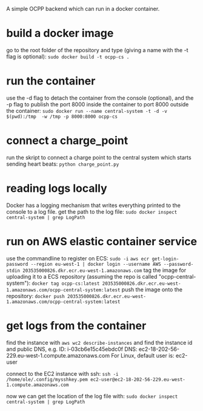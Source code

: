 A simple OCPP backend which can run in a docker container.

# build a docker image
go to the root folder of the repository and type (giving a name with the -t flag is optional):
`sudo docker build -t ocpp-cs .`

# run the container
use the -d flag to detach the container from the console (optional), and the -p flag to publish the port 8000 inside 
the container to port 8000 outside the container:
`sudo docker run --name central-system -t -d -v $(pwd):/tmp  -w /tmp -p 8000:8000 ocpp-cs`

# connect a charge_point
run the skript to connect a charge point to the central system which starts sending heart beats:
`python charge_point.py`

# reading logs locally
Docker has a logging mechanism that writes everything printed to the console to a log file.
get the path to the log file:
`sudo docker inspect central-system | grep LogPath`

# run on AWS elastic container service
use the commandline to register on ECS:
`sudo -i`
`aws ecr get-login-password --region eu-west-1 | docker login --username AWS --password-stdin 203535000826.dkr.ecr.eu-west-1.amazonaws.com`
tag the image for uploading it to a ECS repository (assuming the repo is called "ocpp-central-system"):
`docker tag ocpp-cs:latest 203535000826.dkr.ecr.eu-west-1.amazonaws.com/ocpp-central-system:latest`
push the image onto the repository:
`docker push 203535000826.dkr.ecr.eu-west-1.amazonaws.com/ocpp-central-system:latest`

# get logs from the container
find the instance with
`aws wc2 describe-instances`
and find the instance id and public DNS, e.g.
ID: i-03cb6e15c45ebdc0f
DNS: ec2-18-202-56-229.eu-west-1.compute.amazonaws.com
For Linux, default user is: ec2-user

connect to the EC2 instance with ssh:
`ssh -i /home/ole/.config/mysshkey.pem ec2-user@ec2-18-202-56-229.eu-west-1.compute.amazonaws.com`

now we can get the location of the log file with:
`sudo docker inspect central-system | grep LogPath`
